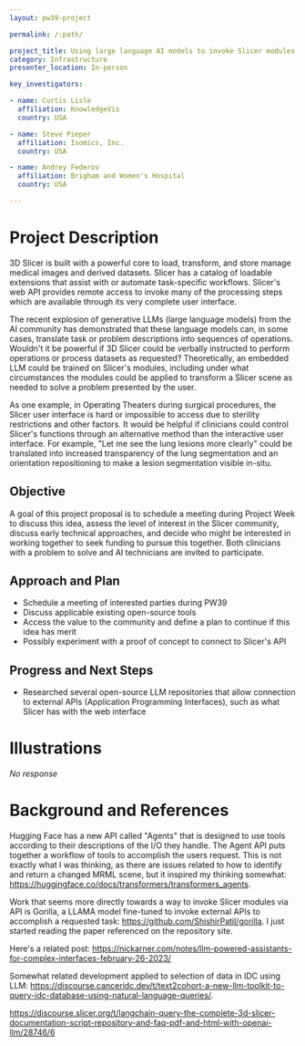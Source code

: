 ```yaml
---
layout: pw39-project

permalink: /:path/

project_title: Using large language AI models to invoke Slicer modules and workflows
category: Infrastructure
presenter_location: In-person

key_investigators:

- name: Curtis Lisle
  affiliation: KnowledgeVis
  country: USA

- name: Steve Pieper
  affiliation: Isomics, Inc.
  country: USA

- name: Andrey Federov
  affiliation: Brigham and Women's Hospital
  country: USA

---
```


# Project Description

<!-- Add a short paragraph describing the project. -->

3D Slicer is built with a powerful core to load, transform, and store manage medical images and derived datasets. Slicer has a catalog of loadable extensions that assist with or automate task-specific workflows. Slicer's web API provides remote access to invoke many of the processing steps which are available through its very complete user interface.

The recent explosion of generative LLMs (large language models) from the AI community has demonstrated that these language models can, in some cases, translate task or problem descriptions into sequences of operations. Wouldn't it be powerful if 3D Slicer could be verbally instructed to perform operations or process datasets as requested? Theoretically, an embedded LLM could be trained on Slicer's modules, including under what circumstances the modules could be applied to transform a Slicer scene as needed to solve a problem presented by the user.

As one example, in Operating Theaters during surgical procedures, the Slicer user interface is hard or impossible to access due to sterility restrictions and other factors. It would be helpful if clinicians could control Slicer's functions through an alternative method than the interactive user interface. For example, "Let me see the lung lesions more clearly" could be translated into increased transparency of the lung segmentation and an orientation repositioning to make a lesion segmentation visible in-situ.

## Objective

<!-- Describe here WHAT you would like to achieve (what you will have as end result). -->

A goal of this project proposal is to schedule a meeting during Project Week to discuss this idea, assess the level of interest in the Slicer community, discuss early technical approaches, and decide who might be interested in working together to seek funding to pursue this together. Both clinicians with a problem to solve and AI technicians are invited to participate.

## Approach and Plan

<!-- Describe here HOW you would like to achieve the objectives stated above. -->

*   Schedule a meeting of interested parties during PW39
*   Discuss applicable existing open-source tools
*   Access the value to the community and define a plan to continue if this idea has merit
*   Possibly experiment with a proof of concept to connect to Slicer's API

## Progress and Next Steps

<!-- Update this section as you make progress, describing of what you have ACTUALLY DONE.
     If there are specific steps that you could not complete then you can describe them here, too. -->

*   Researched several open-source LLM repositories that allow connection to external APIs (Application Programming Interfaces), such as what Slicer has with the web interface

# Illustrations

<!-- Add pictures and links to videos that demonstrate what has been accomplished. -->

*No response*

# Background and References

<!-- If you developed any software, include link to the source code repository.
     If possible, also add links to sample data, and to any relevant publications. -->

Hugging Face has a new API called "Agents" that is designed to use tools according to their descriptions of the I/O they handle. The Agent API puts together a workflow of tools to accomplish the users request. This is not exactly what I was thinking, as there are issues related to how to identify and return a changed MRML scene, but it inspired my thinking somewhat: <https://huggingface.co/docs/transformers/transformers_agents>.

Work that seems more directly towards a way to invoke Slicer modules via API is Gorilla, a LLAMA model fine-tuned to invoke external APIs to accomplish a requested task: <https://github.com/ShishirPatil/gorilla>. I just started reading the paper referenced on the repository site.

Here's a related post: <https://nickarner.com/notes/llm-powered-assistants-for-complex-interfaces-february-26-2023/>

Somewhat related development applied to selection of data in IDC using LLM: <https://discourse.canceridc.dev/t/text2cohort-a-new-llm-toolkit-to-query-idc-database-using-natural-language-queries/>.

https://discourse.slicer.org/t/langchain-query-the-complete-3d-slicer-documentation-script-repository-and-faq-pdf-and-html-with-openai-llm/28746/6
